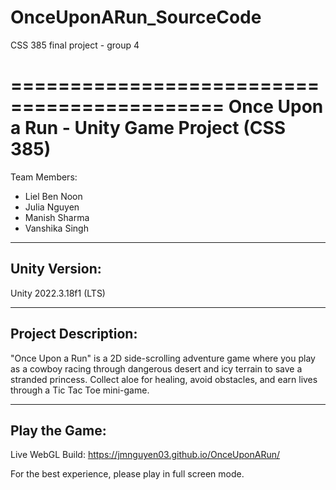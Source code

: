 # OnceUponARun_SourceCode
CSS 385 final project - group 4

============================================
Once Upon a Run - Unity Game Project (CSS 385)
============================================

Team Members:
- Liel Ben Noon
- Julia Nguyen
- Manish Sharma
- Vanshika Singh

--------------------------------------------
Unity Version:
--------------------------------------------
Unity 2022.3.18f1 (LTS)

--------------------------------------------
Project Description:
--------------------------------------------
"Once Upon a Run" is a 2D side-scrolling adventure game where you play as a cowboy
racing through dangerous desert and icy terrain to save a stranded princess. 
Collect aloe for healing, avoid obstacles, and earn lives through a Tic Tac Toe mini-game.

--------------------------------------------
Play the Game:
--------------------------------------------
Live WebGL Build:
https://jmnguyen03.github.io/OnceUponARun/

For the best experience, please play in full screen mode.
